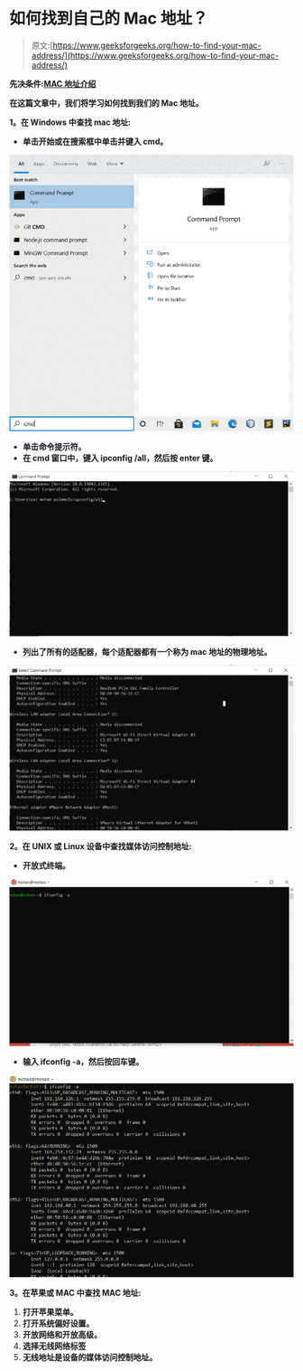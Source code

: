 # 如何找到自己的 Mac 地址？

> 原文:[https://www.geeksforgeeks.org/how-to-find-your-mac-address/](https://www.geeksforgeeks.org/how-to-find-your-mac-address/)

**先决条件:**[**MAC 地址介绍**](https://www.geeksforgeeks.org/introduction-of-mac-address-in-computer-network/)

**在这篇文章中，我们将学习如何找到我们的 Mac 地址。**

****1。在 Windows 中查找 mac 地址:****

*   **单击开始或在搜索框中单击并键入 cmd。**

**![](img/95c4c823a18f175d88647e2e017ad8ae.png)**

*   **单击命令提示符。**
*   **在 cmd 窗口中，键入 ipconfig /all，然后按 enter 键。**

**![](img/42bfdbb31796d00a5fc071b40920d77e.png)**

*   **列出了所有的适配器，每个适配器都有一个称为 mac 地址的物理地址。**

**![](img/0e8a9339b91a5a43381a1faafe425e28.png)**

****2。在 UNIX 或 Linux 设备中查找媒体访问控制地址:****

*   **开放式终端。**

**![](img/2dcf2e0625588229c18994ad2b85b782.png)**

*   **输入 ifconfig -a，然后按回车键。**

**![](img/6d50d81d39cd916d3450582a37e05f3a.png)**

****3。在苹果或 MAC 中查找 MAC 地址:****

1.  **打开苹果菜单。**
2.  **打开系统偏好设置。**
3.  **开放网络和开放高级。**
4.  **选择无线网络标签**
5.  **无线地址是设备的媒体访问控制地址。**